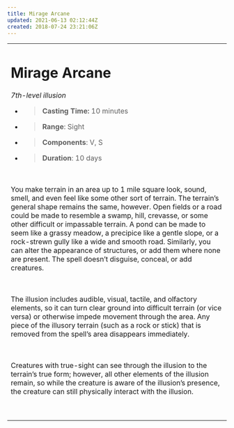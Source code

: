 ```yaml
---
title: Mirage Arcane
updated: 2021-06-13 02:12:44Z
created: 2018-07-24 23:21:06Z
---
```


<table><tbody><tr class="odd"><td><h1 id="mirage-arcane"><strong>Mirage Arcane</strong></h1><p><em>7th-level illusion</em></p><ul><li><blockquote><p><strong>Casting Time:</strong> 10 minutes</p></blockquote></li><li><blockquote><p><strong>Range</strong>: Sight</p></blockquote></li><li><blockquote><p><strong>Components</strong>: V, S</p></blockquote></li><li><blockquote><p><strong>Duration</strong>: 10 days</p></blockquote></li></ul><p> </p><p>You make terrain in an area up to 1 mile square look, sound, smell, and even feel like some other sort of terrain. The terrain’s general shape remains the same, however. Open fields or a road could be made to resemble a swamp, hill, crevasse, or some other difficult or impassable terrain. A pond can be made to seem like a grassy meadow, a precipice like a gentle slope, or a rock-strewn gully like a wide and smooth road. Similarly, you can alter the appearance of structures, or add them where none are present. The spell doesn’t disguise, conceal, or add creatures.</p><p> </p><p>The illusion includes audible, visual, tactile, and olfactory elements, so it can turn clear ground into difficult terrain (or vice versa) or otherwise impede movement through the area. Any piece of the illusory terrain (such as a rock or stick) that is removed from the spell’s area disappears immediately.</p><p> </p><p>Creatures with true-sight can see through the illusion to the terrain’s true form; however, all other elements of the illusion remain, so while the creature is aware of the illusion’s presence, the creature can still physically interact with the illusion.</p><p> </p></td></tr></tbody></table>